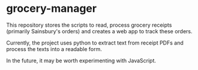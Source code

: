 # grocery-manager
This repository stores the scripts to read, process grocery receipts (primarily Sainsbury's orders) and creates a web app to track these orders.

Currently, the project uses python to extract text from receipt PDFs and process the texts into a readable form.

In the future, it may be worth experimenting with JavaScript.
